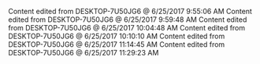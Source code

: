 Content edited from DESKTOP-7U50JG6 @ 6/25/2017 9:55:06 AM 
Content edited from DESKTOP-7U50JG6 @ 6/25/2017 9:59:48 AM Content edited from DESKTOP-7U50JG6 @ 6/25/2017 10:04:48 AM Content edited from DESKTOP-7U50JG6 @ 6/25/2017 10:10:10 AM Content edited from DESKTOP-7U50JG6 @ 6/25/2017 11:14:45 AM Content edited from DESKTOP-7U50JG6 @ 6/25/2017 11:29:23 AM